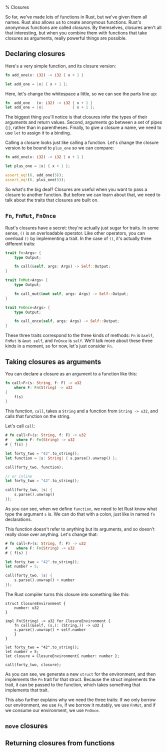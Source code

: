 % Closures

So far, we've made lots of functions in Rust, but we've given them all names.
Rust also allows us to create anonymous functions. Rust's anonymous
functions are called *closures*. By themselves, closures aren't all that
interesting, but when you combine them with functions that take closures as
arguments, really powerful things are possible.

## Declaring closures

Here's a very simple function, and its closure version:

```rust
fn add_one(x: i32) -> i32 { x + 1 }

let add_one = |x| { x + 1 };
```

Here, let's change the whitespace a little, so we can see the parts line up:

```rust
fn  add_one   (x: i32) -> i32 { x + 1 }
let add_one = |x|             { x + 1 };
```

The biggest thing you'll notice is that closures infer the types of their
arguments and return values. Second, arguments go between a set of pipes (`|`),
rather than in parentheses. Finally, to give a closure a name, we need to use
`let` to assign it to a binding.

Calling a closure looks just like calling a function. Let's change the closure
version to be bound to `plus_one` so we can compare:

```rust
fn add_one(x: i32) -> i32 { x + 1 }

let plus_one = |x| { x + 1 };

assert_eq!(6, add_one(5));
assert_eq!(6, plus_one(5));
```

So what's the big deal? Closures are useful when you want to pass a closure to
another function. But before we can learn about that, we need to talk about the
traits that closures are built on.

## `Fn`, `FnMut`, `FnOnce`

Rust's closures have a secret: they're actually just sugar for traits. In some
sense, `()` is an overloadable operator. Like other operators, you can overload
`()` by implementing a trait. In the case of `()`, it's actually three different
traits:

```rust
trait Fn<Args> {
    type Output;

    fn call(&self, args: Args) -> Self::Output;
}

trait FnMut<Args> {
    type Output;

    fn call_mut(&mut self, args: Args) -> Self::Output;
}

trait FnOnce<Args> {
    type Output;

    fn call_once(self, args: Args) -> Self::Output;
}
```

These three traits correspond to the three kinds of methods: `Fn` is `&self`,
`FnMut` is `&mut self`, and `FnOnce` is `self`. We'll talk more about these three
kinds in a moment, so for now, let's just consider `Fn`.

## Taking closures as arguments

You can declare a closure as an argument to a function like this:

```rust
fn call<F>(s: String, f: F) -> u32 
    where F: Fn(String) -> u32
{
    f(s)
}
```

This function, `call`, takes a `String` and a function from `String -> u32`,
and calls that function on the string.

Let's call `call`:

```rust
# fn call<F>(s: String, f: F) -> u32 
#    where F: Fn(String) -> u32
# { f(s) }

let forty_two = "42".to_string();
let function = |s: String| { s.parse().unwrap() };

call(forty_two, function);

// or inline
let forty_two = "42".to_string();

call(forty_two, |s| {
    s.parse().unwrap()
});
```

As you can see, when we define `function`, we need to let Rust know what
type the argument `s` is. We can do that with a colon, just like in named
`fn` declarations.

This function doesn't refer to anything but its arguments, and so doesn't
really close over anything. Let's change that:

```rust
# fn call<F>(s: String, f: F) -> u32 
#    where F: Fn(String) -> u32
# { f(s) }

let forty_two = "42".to_string();
let number = 5;

call(forty_two, |s| {
    s.parse().unwrap() + number
});
```

The Rust compiler turns this closure into something like this:

```ignore
struct ClosureEnvironment {
    number: u32
}

impl Fn(String) -> u32 for ClosureEnvironment {
    fn call(&self, (s,): (String,)) -> u32 {
	s.parse().unwrap() + self.number
    }
}

let forty_two = "42".to_string();
let number = 5;
let closure = ClosureEnvironment{ number: number };

call(forty_two, closure);
```

As you can see, we generate a new `struct` for the environment, and then implements
the `Fn` trait for that struct. Because the struct implements the trait, it can be
passed to the function, which takes something that implements that trait.

This also further explains why we need the three traits: If we only borrow our
environment, we use `Fn`, if we borrow it mutably, we use `FnMut`, and if we consume
our environment, we use `FnOnce`.

## `move` closures


## Returning closures from functions
